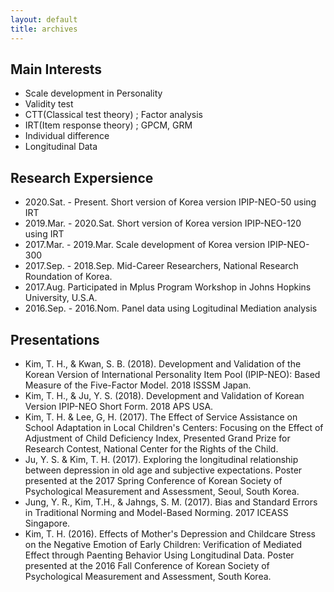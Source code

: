 ```yaml
---
layout: default
title: archives
---
```


## Main Interests
* Scale development in Personality 
* Validity test
* CTT(Classical test theory) ; Factor analysis 
* IRT(Item response theory) ; GPCM, GRM
* Individual difference
* Longitudinal Data

## Research Expersience
*  2020.Sat. - Present. Short version of Korea version IPIP-NEO-50 using IRT
*  2019.Mar. - 2020.Sat. Short version of Korea version IPIP-NEO-120 using IRT
*  2017.Mar. - 2019.Mar. Scale development of Korea version IPIP-NEO-300
*  2017.Sep. - 2018.Sep. Mid-Career Researchers, National Research Roundation of Korea. 
*  2017.Aug.   Participated in Mplus Program Workshop in Johns Hopkins University, U.S.A. 
*  2016.Sep. - 2016.Nom. Panel data using Logitudinal Mediation analysis

## Presentations 
* Kim, T. H., & Kwan, S. B. (2018). Development and Validation of the Korean Version of International Personality Item Pool (IPIP-NEO): Based Measure of the Five-Factor Model. 2018 ISSSM Japan.
* Kim, T. H., & Ju, Y. S. (2018). Development and Validation of Korean Version IPIP-NEO Short Form. 2018 APS USA.
* Kim, T. H. & Lee, G, H. (2017). The Effect of Service Assistance on School Adaptation in Local Children's Centers: Focusing on the Effect of Adjustment of Child Deficiency Index, Presented Grand Prize for Research Contest, National Center for the Rights of the Child. 
* Ju, Y. S. & Kim, T. H. (2017). Exploring the longitudinal relationship between depression in old age and subjective expectations. Poster presented at the 2017 Spring Conference of Korean Society of Psychological Measurement and Assessment, Seoul, South Korea.
* Jung, Y. R., Kim, T.H., & Jahngs, S. M. (2017). Bias and Standard Errors in Traditional Norming and Model-Based Norming. 2017 ICEASS Singapore.
* Kim, T. H. (2016). Effects of Mother's Depression and Childcare Stress on the Negative Emotion of Early Children: Verification of Mediated Effect through Paenting Behavior Using Longitudinal Data. Poster presented at the 2016 Fall Conference of Korean Society of Psychological Measurement and Assessment, South Korea.

